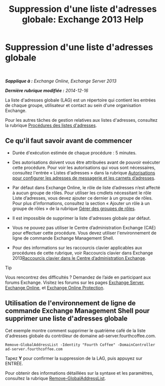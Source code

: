 ﻿---
title: "Suppression d'une liste d'adresses globale: Exchange 2013 Help"
TOCTitle: Suppression d'une liste d'adresses globale
ms:assetid: 65d75b69-641b-4a37-a63c-47cf018f5f22
ms:mtpsurl: https://technet.microsoft.com/fr-fr/library/Bb232077(v=EXCHG.150)
ms:contentKeyID: 50478310
ms.date: 04/24/2018
mtps_version: v=EXCHG.150
ms.translationtype: HT
---

# Suppression d'une liste d'adresses globale

 

_**Sapplique à :** Exchange Online, Exchange Server 2013_

_**Dernière rubrique modifiée :** 2014-12-16_

La liste d'adresses globale (LAG) est un répertoire qui contient les entrées de chaque groupe, utilisateur et contact au sein d'une organisation Exchange.

Pour les autres tâches de gestion relatives aux listes d'adresses, consultez la rubrique [Procédures des listes d'adresses](address-list-procedures-exchange-2013-help.md).

## Ce qu'il faut savoir avant de commencer

  - Durée d'exécution estimée de chaque procédure : 5 minutes.

  - Des autorisations doivent vous être attribuées avant de pouvoir exécuter cette procédure. Pour voir les autorisations qui vous sont nécessaires, consultez l'entrée « Listes d'adresses » dans la rubrique [Autorisations pour configurer les adresses de messagerie et les carnets d’adresses](email-address-and-address-book-permissions-exchange-2013-help.md).

  - Par défaut dans Exchange Online, le rôle de liste d’adresses n’est affecté à aucun groupe de rôles. Pour utiliser les cmdlets nécessitant le rôle Liste d’adresses, vous devez ajouter ce dernier à un groupe de rôles. Pour plus d’informations, consultez la section « Ajouter un rôle à un groupe de rôles » de la rubrique [Gérer des groupes de rôles](manage-role-groups-exchange-2013-help.md).

  - Il est impossible de supprimer la liste d'adresses globale par défaut.

  - Vous ne pouvez pas utiliser le Centre d’administration Exchange (CAE) pour effectuer cette procédure. Vous devez utiliser l'environnement de ligne de commande Exchange Management Shell.

  - Pour des informations sur les raccourcis clavier applicables aux procédures de cette rubrique, voir Raccourcis clavier dans Exchange 2013[Raccourcis clavier dans le Centre d’administration Exchange](keyboard-shortcuts-in-the-exchange-admin-center-exchange-online-protection-help.md).

> [!TIP]
> Vous rencontrez des difficultés ? Demandez de l’aide en participant aux forums Exchange. Visitez les forums sur les pages <a href="https://go.microsoft.com/fwlink/p/?linkid=60612">Exchange Server</a>, <a href="https://go.microsoft.com/fwlink/p/?linkid=267542">Exchange Online</a>, et <a href="https://go.microsoft.com/fwlink/p/?linkid=285351">Exchange Online Protection</a>.


## Utilisation de l'environnement de ligne de commande Exchange Management Shell pour supprimer une liste d'adresses globale

Cet exemple montre comment supprimer le quatrième café de la liste d'adresses globale du contrôleur de domaine ad-server.fourthcoffee.com.

    Remove-GlobalAddressList -Identity "Fourth Coffee" -DomainController ad-server.fourthcoffee.com

Tapez **Y** pour confirmer la suppression de la LAG, puis appuyez sur ENTRÉE.

Pour obtenir des informations détaillées sur la syntaxe et les paramètres, consultez la rubrique [Remove-GlobalAddressList](https://technet.microsoft.com/fr-fr/library/bb124368\(v=exchg.150\)).

